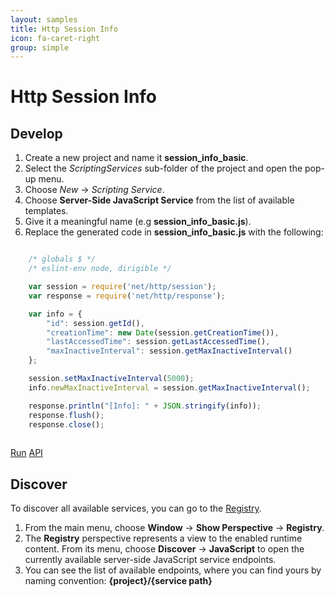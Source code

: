 ```yaml
---
layout: samples
title: Http Session Info
icon: fa-caret-right
group: simple
---
```


Http Session Info
===

Develop
--

1. Create a new project and name it **session_info_basic**.
2. Select the *ScriptingServices* sub-folder of the project and open the pop-up menu.
3. Choose *New* -> *Scripting Service*.
4. Choose **Server-Side JavaScript Service** from the list of available templates.
5. Give it a meaningful name (e.g **session_info_basic.js**).
6. Replace the generated code in **session_info_basic.js** with the following:

```javascript

	/* globals $ */
	/* eslint-env node, dirigible */

	var session = require('net/http/session');
	var response = require('net/http/response');

	var info = {
		"id": session.getId(),
		"creationTime": new Date(session.getCreationTime()),
		"lastAccessedTime": session.getLastAccessedTime(),
		"maxInactiveInterval": session.getMaxInactiveInterval()
	};

	session.setMaxInactiveInterval(5000);
	info.newMaxInactiveInterval = session.getMaxInactiveInterval();

	response.println("[Info]: " + JSON.stringify(info));
	response.flush();
	response.close();
	
```

<div class="btn-toolbar pull-right">
	<a class="btn btn-warning" href="http://dirigible.eclipse.org/services/ui/anonymous.html?git=https://github.com/dirigiblelabs/sample_net_http_session_info_basic.git">Run</a>
	<a class="btn btn-info" href="http://www.dirigible.io/api/http_session.html">API</a>
</div>

Discover
--
To discover all available services, you can go to the [Registry](../help/registry.html).

1. From the main menu, choose **Window** -> **Show Perspective** -> **Registry**.
2. The **Registry** perspective represents a view to the enabled runtime content. From its menu, choose **Discover** -> **JavaScript** to open the currently available server-side JavaScript service endpoints.
3. You can see the list of available endpoints, where you can find yours by naming convention: **{project}/{service path}**
